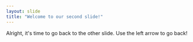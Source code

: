 ```yaml
---
layout: slide
title: "Welcome to our second slide!"
---
```

Alright, it's time to go back to the other slide.
Use the left arrow to go back!
